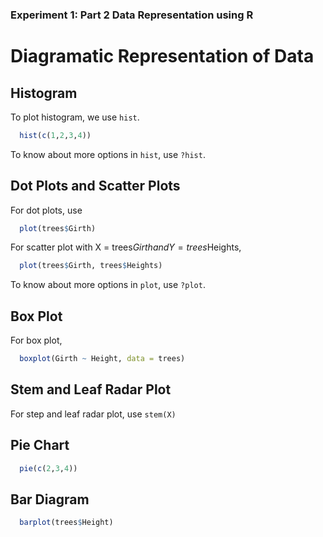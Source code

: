 ### Experiment 1: Part 2 Data Representation using R ###
# Diagramatic Representation of Data #
## Histogram ##
To plot histogram, we use ```hist```. 
```R
  hist(c(1,2,3,4))
  ```
 
To know about more options in ```hist```, use ```?hist```.

<!--- ### Ogive Curves ### --->
## Dot Plots and Scatter Plots ##
For dot plots, use
```R
  plot(trees$Girth)
  ```
For scatter plot with X = trees$Girth and Y = trees$Heights,
```R
  plot(trees$Girth, trees$Heights)
  ```
To know about more options in ```plot```, use ```?plot```.

## Box Plot ##
For box plot,
```R
  boxplot(Girth ~ Height, data = trees)
  ```
  
## Stem and Leaf Radar Plot ##
For step and leaf radar plot, use ```stem(X)```

<!---### Ternary Plot ###--->
## Pie Chart ##
```R
  pie(c(2,3,4))
  ```
## Bar Diagram ##
```R
  barplot(trees$Height)
  ```

